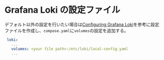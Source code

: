# Grafana Loki の設定ファイル

デフォルト以外の設定を行いたい場合は[Configuring Grafana Loki](https://grafana.com/docs/loki/latest/configuration/)を参考に設定ファイルを作成し、`compose.yaml`に`volumes`の設定を追加する。

```yaml
 loki:
   ...
   volumes: <your file path>:/etc/loki/local-config.yaml
   ...
```
